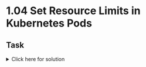 # 1.04 Set Resource Limits in Kubernetes Pods

## Task

<details>
  <summary>Click here for solution</summary>

  ## Solution
</details>
